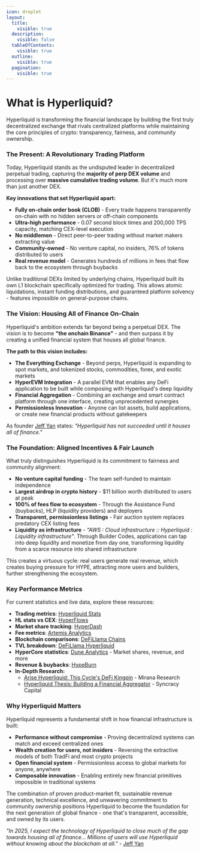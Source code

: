 ```yaml
---
icon: droplet
layout:
  title:
    visible: true
  description:
    visible: false
  tableOfContents:
    visible: true
  outline:
    visible: true
  pagination:
    visible: true
---
```


# What is Hyperliquid?

Hyperliquid is transforming the financial landscape by building the first truly decentralized exchange that rivals centralized platforms while maintaining the core principles of crypto: transparency, fairness, and community ownership.

### **The Present: A Revolutionary Trading Platform**

Today, Hyperliquid stands as the undisputed leader in decentralized perpetual trading, capturing the **majority of perp DEX volume** and processing over **massive cumulative trading volume**. But it's much more than just another DEX.

**Key innovations that set Hyperliquid apart:**

* **Fully on-chain order book (CLOB)** - Every trade happens transparently on-chain with no hidden servers or off-chain components
* **Ultra-high performance** - 0.07 second block times and 200,000 TPS capacity, matching CEX-level execution
* **No middlemen** - Direct peer-to-peer trading without market makers extracting value
* **Community-owned** - No venture capital, no insiders, 76% of tokens distributed to users
* **Real revenue model** - Generates hundreds of millions in fees that flow back to the ecosystem through buybacks

Unlike traditional DEXs limited by underlying chains, Hyperliquid built its own L1 blockchain specifically optimized for trading. This allows atomic liquidations, instant funding distributions, and guaranteed platform solvency - features impossible on general-purpose chains.

### **The Vision: Housing All of Finance On-Chain**

Hyperliquid's ambition extends far beyond being a perpetual DEX. The vision is to become **"the onchain Binance"** - and then surpass it by creating a unified financial system that houses all global finance.

**The path to this vision includes:**

* **The Everything Exchange** - Beyond perps, Hyperliquid is expanding to spot markets, and tokenized stocks, commodities, forex, and exotic markets
* **HyperEVM Integration** - A parallel EVM that enables any DeFi application to be built while composing with Hyperliquid's deep liquidity
* **Financial Aggregation** - Combining an exchange and smart contract platform through one interface, creating unprecedented synergies
* **Permissionless Innovation** - Anyone can list assets, build applications, or create new financial products without gatekeepers

As founder [Jeff Yan](https://x.com/chameleon_jeff/status/1862885996846805222) states: _"Hyperliquid has not succeeded until it houses all of finance."_

### **The Foundation: Aligned Incentives & Fair Launch**

What truly distinguishes Hyperliquid is its commitment to fairness and community alignment:

* **No venture capital funding** - The team self-funded to maintain independence
* **Largest airdrop in crypto history** - $11 billion worth distributed to users at peak
* **100% of fees flow to ecosystem** - Through the Assistance Fund (buybacks), HLP (liquidity providers) and deployers
* **Transparent, permissionless listings** - Fair auction system replaces predatory CEX listing fees
* **Liquidity as infrastructure** - _"AWS : Cloud infrastructure :: Hyperliquid : Liquidity infrastructure"_. Through Builder Codes, applications can tap into deep liquidity and monetize from day one, transforming liquidity from a scarce resource into shared infrastructure

This creates a virtuous cycle: real users generate real revenue, which creates buying pressure for HYPE, attracting more users and builders, further strengthening the ecosystem.

### **Key Performance Metrics**

For current statistics and live data, explore these resources:

* **Trading metrics**: [Hyperliquid Stats](https://stats.hyperliquid.xyz/)
* **HL stats vs CEX**: [HyperFlows](https://hypeflows.com/)
* **Market share tracking**: [HyperDash](https://hyperdash.info/marketshare)
* **Fee metrics**: [Artemis Analytics](https://app.artemis.xyz/project/hyperliquid?from=projects)
* **Blockchain comparisons**: [DeFiLlama Chains](https://defillama.com/chains)
* **TVL breakdown**: [DeFiLlama Hyperliquid](https://defillama.com/chain/hyperliquid-l1)
* **HyperCore statistics**: [Dune Analytics](https://dune.com/uwusanauwu/perps) - Market shares, revenue, and more
* **Revenue & buybacks**: [HypeBurn](https://hypeburn.fun/)
* **In-Depth Research:**
  * [Arise Hyperliquid: This Cycle's DeFi Kingpin](https://www.mirana.xyz/research/arise-hyperliquid) - Mirana Research
  * [Hyperliquid Thesis: Building a Financial Aggregator](https://www.syncracy.io/writing/hyperliquid-thesis) - Syncracy Capital

### **Why Hyperliquid Matters**

Hyperliquid represents a fundamental shift in how financial infrastructure is built:

* **Performance without compromise** - Proving decentralized systems can match and exceed centralized ones
* **Wealth creation for users, not insiders** - Reversing the extractive models of both TradFi and most crypto projects
* **Open financial system** - Permissionless access to global markets for anyone, anywhere
* **Composable innovation** - Enabling entirely new financial primitives impossible in traditional systems

The combination of proven product-market fit, sustainable revenue generation, technical excellence, and unwavering commitment to community ownership positions Hyperliquid to become the foundation for the next generation of global finance - one that's transparent, accessible, and owned by its users.

_"In 2025, I expect the technology of Hyperliquid to close much of the gap towards housing all of finance... Millions of users will use Hyperliquid without knowing about the blockchain at all."_ - [Jeff Yan](https://x.com/chameleon_jeff/status/1879086717900386782)
